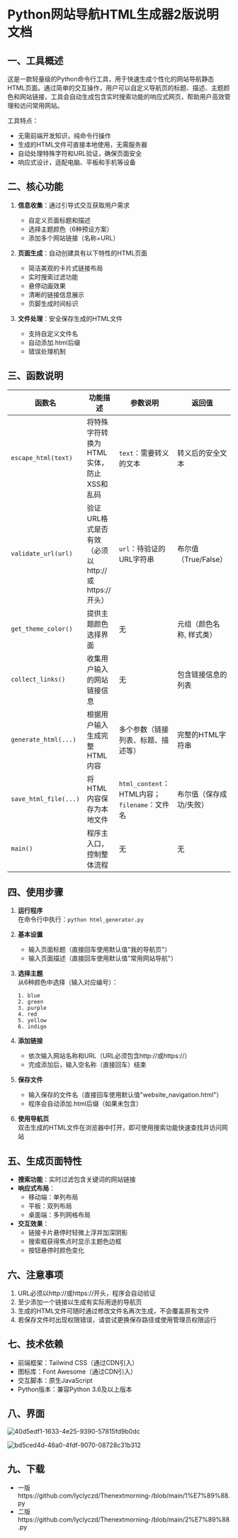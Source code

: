 # Python网站导航HTML生成器2版说明文档

## 一、工具概述

这是一款轻量级的Python命令行工具，用于快速生成个性化的网站导航静态HTML页面。通过简单的交互操作，用户可以自定义导航页的标题、描述、主题颜色和网站链接，工具会自动生成包含实时搜索功能的响应式网页，帮助用户高效管理和访问常用网站。

工具特点：

- 无需前端开发知识，纯命令行操作
- 生成的HTML文件可直接本地使用，无需服务器
- 自动处理特殊字符和URL验证，确保页面安全
- 响应式设计，适配电脑、平板和手机等设备

## 二、核心功能

1. **信息收集**：通过引导式交互获取用户需求
   
   - 自定义页面标题和描述
   - 选择主题颜色（6种预设方案）
   - 添加多个网站链接（名称+URL）

2. **页面生成**：自动创建具有以下特性的HTML页面
   
   - 简洁美观的卡片式链接布局
   - 实时搜索过滤功能
   - 悬停动画效果
   - 清晰的链接信息展示
   - 页脚生成时间标识

3. **文件处理**：安全保存生成的HTML文件
   
   - 支持自定义文件名
   - 自动添加.html后缀
   - 错误处理机制

## 三、函数说明

| 函数名                   | 功能描述                               | 参数说明                                 | 返回值             |
| --------------------- | ---------------------------------- | ------------------------------------ | --------------- |
| `escape_html(text)`   | 将特殊字符转换为HTML实体，防止XSS和乱码            | `text`：需要转义的文本                       | 转义后的安全文本        |
| `validate_url(url)`   | 验证URL格式是否有效（必须以http://或https://开头） | `url`：待验证的URL字符串                     | 布尔值（True/False） |
| `get_theme_color()`   | 提供主题颜色选择界面                         | 无                                    | 元组（颜色名称, 样式类）   |
| `collect_links()`     | 收集用户输入的网站链接信息                      | 无                                    | 包含链接信息的列表       |
| `generate_html(...)`  | 根据用户输入生成完整HTML内容                   | 多个参数（链接列表、标题、描述等）                    | 完整的HTML字符串      |
| `save_html_file(...)` | 将HTML内容保存为本地文件                     | `html_content`：HTML内容；`filename`：文件名 | 布尔值（保存成功/失败）    |
| `main()`              | 程序主入口，控制整体流程                       | 无                                    | 无               |

## 四、使用步骤

1. **运行程序**  
   在命令行中执行：`python html_generator.py`

2. **基本设置**  
   
   - 输入页面标题（直接回车使用默认值"我的导航页"）
   - 输入页面描述（直接回车使用默认值"常用网站导航"）

3. **选择主题**  
   从6种颜色中选择（输入对应编号）：
   
   ```
   1. blue
   2. green
   3. purple
   4. red
   5. yellow
   6. indigo
   ```

4. **添加链接**  
   
   - 依次输入网站名称和URL（URL必须包含http://或https://）
   - 完成添加后，输入空名称（直接回车）结束

5. **保存文件**  
   
   - 输入保存的文件名（直接回车使用默认值"website_navigation.html"）
   - 程序会自动添加.html后缀（如果未包含）

6. **使用导航页**  
   双击生成的HTML文件在浏览器中打开，即可使用搜索功能快速查找并访问网站

## 五、生成页面特性

- **搜索功能**：实时过滤包含关键词的网站链接
- **响应式布局**：
  - 移动端：单列布局
  - 平板：双列布局
  - 桌面端：多列网格布局
- **交互效果**：
  - 链接卡片悬停时轻微上浮并加深阴影
  - 搜索框获得焦点时显示主题色边框
  - 按钮悬停时颜色变化

## 六、注意事项

1. URL必须以http://或https://开头，程序会自动验证
2. 至少添加一个链接以生成有实际用途的导航页
3. 生成的HTML文件可随时通过修改文件名再次生成，不会覆盖原有文件
4. 若保存文件时出现权限错误，请尝试更换保存路径或使用管理员权限运行

## 七、技术依赖

- 前端框架：Tailwind CSS（通过CDN引入）
- 图标库：Font Awesome（通过CDN引入）
- 交互脚本：原生JavaScript
- Python版本：兼容Python 3.6及以上版本

## 八、界面

![40d5edf1-1633-4e25-9390-57815fd9b0dc](file:///C:/Users/lycly/Pictures/Typedown/40d5edf1-1633-4e25-9390-57815fd9b0dc.png)

![bd5ced4d-46a0-4fdf-9070-08728c31b312](file:///C:/Users/lycly/Pictures/Typedown/bd5ced4d-46a0-4fdf-9070-08728c31b312.png)
## 九、下载
- 一版https://github.com/lyclyczd/Thenextmorning-/blob/main/1%E7%89%88.py
- 二版https://github.com/lyclyczd/Thenextmorning-/blob/main/2%E7%89%88.py
